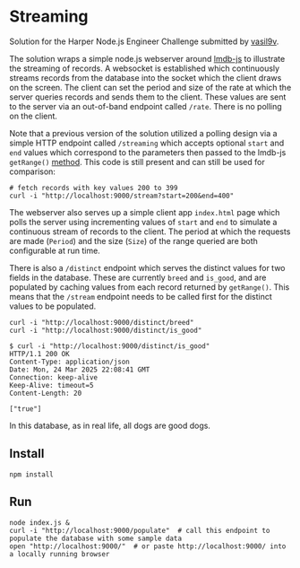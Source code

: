 # Streaming

Solution for the Harper Node.js Engineer Challenge submitted by [vasil9v](https://github.com/vasil9v).

The solution wraps a simple node.js webserver around [lmdb-js](https://github.com/kriszyp/lmdb-js) to illustrate the streaming of records. A websocket is established which continuously streams records from the database into the socket which the client draws on the screen. The client can set the period and size of the rate at which the server queries records and sends them to the client. These values are sent to the server via an out-of-band endpoint called `/rate`. There is no polling on the client.

Note that a previous version of the solution utilized a polling design via a simple HTTP endpoint called `/streaming` which accepts optional `start` and `end` values which correspond to the parameters then passed to the lmdb-js `getRange()` [method](https://github.com/kriszyp/lmdb-js?tab=readme-ov-file#dbgetrangeoptions-rangeoptions-iterable-key-value-buffer-). This code is still present and can still be used for comparison:

```
# fetch records with key values 200 to 399
curl -i "http://localhost:9000/stream?start=200&end=400"
```

The webserver also serves up a simple client app `index.html` page which polls the server using incrementing values of `start` and `end` to simulate a continuous stream of records to the client. The period at which the requests are made (`Period`) and the size (`Size`) of the range queried are both configurable at run time.

There is also a `/distinct` endpoint which serves the distinct values for two fields in the database. These are currently `breed` and `is_good`, and are populated by caching values from each record returned by `getRange()`. This means that the `/stream` endpoint needs to be called first for the distinct values to be populated.

```
curl -i "http://localhost:9000/distinct/breed"
curl -i "http://localhost:9000/distinct/is_good"

$ curl -i "http://localhost:9000/distinct/is_good"
HTTP/1.1 200 OK
Content-Type: application/json
Date: Mon, 24 Mar 2025 22:08:41 GMT
Connection: keep-alive
Keep-Alive: timeout=5
Content-Length: 20

["true"]
```
In this database, as in real life, all dogs are good dogs.

## Install

```
npm install
```

## Run

```
node index.js &
curl -i "http://localhost:9000/populate"  # call this endpoint to populate the database with some sample data
open "http://localhost:9000/"  # or paste http://localhost:9000/ into a locally running browser
```

